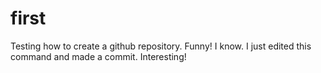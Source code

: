 # first
Testing how to create a github repository. Funny! I know.
I just edited this command and made a commit. Interesting!
